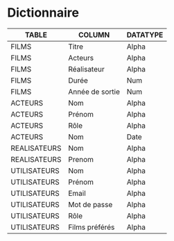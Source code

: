 # Dictionnaire


| TABLE | COLUMN | DATATYPE |
| --- | --- | --- |
| FILMS | Titre | Alpha |
| FILMS | Acteurs | Alpha |
| FILMS | Réalisateur | Alpha |
| FILMS | Durée | Num |
| FILMS | Année de sortie | Num |
| ACTEURS | Nom | Alpha |
| ACTEURS | Prénom | Alpha |
| ACTEURS | Rôle | Alpha |
| ACTEURS | Nom | Date |
| REALISATEURS | Nom | Alpha |
| REALISATEURS | Prenom | Alpha |
| UTILISATEURS | Nom | Alpha |
| UTILISATEURS | Prénom | Alpha |
| UTILISATEURS | Email | Alpha |
| UTILISATEURS | Mot de passe | Alpha |
| UTILISATEURS | Rôle | Alpha |
| UTILISATEURS | Films préférés | Alpha |